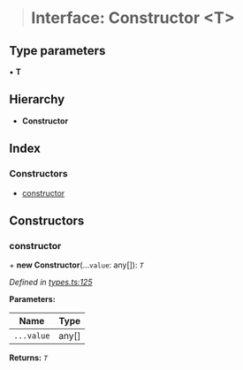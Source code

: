 > # Interface: Constructor <**T**>

## Type parameters

▪ **T**

## Hierarchy

* **Constructor**

## Index

### Constructors

* [constructor](_types_.constructor.md#constructor)

## Constructors

###  constructor

\+ **new Constructor**(...`value`: any[]): *`T`*

*Defined in [types.ts:125](https://github.com/polkadot-js/api/blob/9e61deb/packages/types/src/types.ts#L125)*

**Parameters:**

Name | Type |
------ | ------ |
`...value` | any[] |

**Returns:** *`T`*